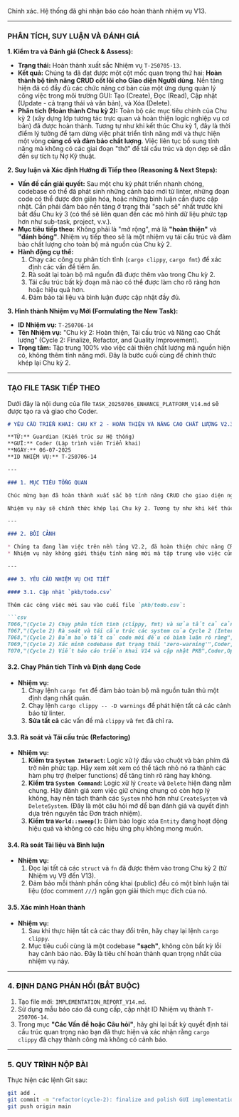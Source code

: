 Chính xác. Hệ thống đã ghi nhận báo cáo hoàn thành nhiệm vụ V13.

-----

### **PHÂN TÍCH, SUY LUẬN VÀ ĐÁNH GIÁ**

**1. Kiểm tra và Đánh giá (Check & Assess):**

  * **Trạng thái:** Hoàn thành xuất sắc Nhiệm vụ `T-250705-13`.
  * **Kết quả:** Chúng ta đã đạt được một cột mốc quan trọng thứ hai: **Hoàn thành bộ tính năng CRUD cốt lõi cho Giao diện Người dùng**. Nền tảng hiện đã có đầy đủ các chức năng cơ bản của một ứng dụng quản lý công việc trong môi trường GUI: Tạo (Create), Đọc (Read), Cập nhật (Update - cả trạng thái và văn bản), và Xóa (Delete).
  * **Phân tích (Hoàn thành Chu kỳ 2):** Toàn bộ các mục tiêu chính của Chu kỳ 2 (xây dựng lớp tương tác trực quan và hoàn thiện logic nghiệp vụ cơ bản) đã được hoàn thành. Tương tự như khi kết thúc Chu kỳ 1, đây là thời điểm lý tưởng để tạm dừng việc phát triển tính năng mới và thực hiện một vòng **củng cố và đảm bảo chất lượng**. Việc liên tục bổ sung tính năng mà không có các giai đoạn "thở" để tái cấu trúc và dọn dẹp sẽ dẫn đến sự tích tụ Nợ Kỹ thuật.

**2. Suy luận và Xác định Hướng đi Tiếp theo (Reasoning & Next Steps):**

  * **Vấn đề cần giải quyết:** Sau một chu kỳ phát triển nhanh chóng, codebase có thể đã phát sinh những cảnh báo mới từ linter, những đoạn code có thể được đơn giản hóa, hoặc những bình luận cần được cập nhật. Cần phải đảm bảo nền tảng ở trạng thái "sạch sẽ" nhất trước khi bắt đầu Chu kỳ 3 (có thể sẽ liên quan đến các mô hình dữ liệu phức tạp hơn như sub-task, project, v.v.).
  * **Mục tiêu tiếp theo:** Không phải là "mở rộng", mà là **"hoàn thiện"** và **"đánh bóng"**. Nhiệm vụ tiếp theo sẽ là một nhiệm vụ tái cấu trúc và đảm bảo chất lượng cho toàn bộ mã nguồn của Chu kỳ 2.
  * **Hành động cụ thể:**
    1.  Chạy các công cụ phân tích tĩnh (`cargo clippy`, `cargo fmt`) để xác định các vấn đề tiềm ẩn.
    2.  Rà soát lại toàn bộ mã nguồn đã được thêm vào trong Chu kỳ 2.
    3.  Tái cấu trúc bất kỳ đoạn mã nào có thể được làm cho rõ ràng hơn hoặc hiệu quả hơn.
    4.  Đảm bảo tài liệu và bình luận được cập nhật đầy đủ.

**3. Hình thành Nhiệm vụ Mới (Formulating the New Task):**

  * **ID Nhiệm vụ:** `T-250706-14`
  * **Tên Nhiệm vụ:** "Chu kỳ 2: Hoàn thiện, Tái cấu trúc và Nâng cao Chất lượng" (Cycle 2: Finalize, Refactor, and Quality Improvement).
  * **Trọng tâm:** Tập trung 100% vào việc cải thiện chất lượng mã nguồn hiện có, không thêm tính năng mới. Đây là bước cuối cùng để chính thức khép lại Chu kỳ 2.

-----

### **TẠO FILE TASK TIẾP THEO**

Dưới đây là nội dung của file `TASK_20250706_ENHANCE_PLATFORM_V14.md` sẽ được tạo ra và giao cho Coder.

````markdown
# YÊU CẦU TRIỂN KHAI: CHU KỲ 2 - HOÀN THIỆN VÀ NÂNG CAO CHẤT LƯỢNG V2.3

**TỪ:** Guardian (Kiến trúc sư Hệ thống)
**GỬI:** Coder (Lập trình viên Triển khai)
**NGÀY:** 06-07-2025
**ID NHIỆM VỤ:** T-250706-14

---

### 1. MỤC TIÊU TỔNG QUAN

Chúc mừng bạn đã hoàn thành xuất sắc bộ tính năng CRUD cho giao diện người dùng! Chu kỳ phát triển thứ hai của chúng ta đã thành công rực rỡ về mặt chức năng.

Nhiệm vụ này sẽ chính thức khép lại Chu kỳ 2. Tương tự như khi kết thúc Chu kỳ 1, chúng ta sẽ tạm dừng việc phát triển tính năng mới để tập trung hoàn toàn vào việc **đảm bảo chất lượng, tái cấu trúc và dọn dẹp mã nguồn**. Mục tiêu là đưa nền tảng về trạng thái nguyên sơ, không còn cảnh báo, và được tài liệu hóa tốt, sẵn sàng cho những thử thách lớn hơn trong Chu kỳ 3.

---

### 2. BỐI CẢNH

* Chúng ta đang làm việc trên nền tảng V2.2, đã hoàn thiện chức năng CRUD cho GUI.
* Nhiệm vụ này không giới thiệu tính năng mới mà tập trung vào việc củng cố những gì đã xây dựng.

---

### 3. YÊU CẦU NHIỆM VỤ CHI TIẾT

#### 3.1. Cập nhật `pkb/todo.csv`

Thêm các công việc mới sau vào cuối file `pkb/todo.csv`:

```csv
T066,"(Cycle 2) Chạy phân tích tĩnh (clippy, fmt) và sửa tất cả cảnh báo",Coder,Open,High
T067,"(Cycle 2) Rà soát và tái cấu trúc các system của Cycle 2 (Interact, Command, Layout)",Coder,Open,Medium
T068,"(Cycle 2) Đảm bảo tất cả code mới đều có bình luận rõ ràng",Coder,Open,Medium
T069,"(Cycle 2) Xác minh codebase đạt trạng thái 'zero-warning'",Coder,Open,High
T070,"(Cycle 2) Viết báo cáo triển khai V14 và cập nhật PKB",Coder,Open,High
````

#### 3.2. Chạy Phân tích Tĩnh và Định dạng Code

  * **Nhiệm vụ:**
    1.  Chạy lệnh `cargo fmt` để đảm bảo toàn bộ mã nguồn tuân thủ một định dạng nhất quán.
    2.  Chạy lệnh `cargo clippy -- -D warnings` để phát hiện tất cả các cảnh báo từ linter.
    3.  **Sửa tất cả** các vấn đề mà `clippy` và `fmt` đã chỉ ra.

#### 3.3. Rà soát và Tái cấu trúc (Refactoring)

  * **Nhiệm vụ:**
    1.  **Kiểm tra `System Interact`:** Logic xử lý đầu vào chuột và bàn phím đã trở nên phức tạp. Hãy xem xét xem có thể tách nhỏ nó ra thành các hàm phụ trợ (helper functions) để tăng tính rõ ràng hay không.
    2.  **Kiểm tra `System Command`:** Logic xử lý `Create` và `Delete` hiện đang nằm chung. Hãy đánh giá xem việc giữ chúng chung có còn hợp lý không, hay nên tách thành các `System` nhỏ hơn như `CreateSystem` và `DeleteSystem`. (Đây là một câu hỏi mở để bạn đánh giá và quyết định dựa trên nguyên tắc Đơn trách nhiệm).
    3.  **Kiểm tra `World::sweep()`:** Đảm bảo logic xóa `Entity` đang hoạt động hiệu quả và không có các hiệu ứng phụ không mong muốn.

#### 3.4. Rà soát Tài liệu và Bình luận

  * **Nhiệm vụ:**
    1.  Đọc lại tất cả các `struct` và `fn` đã được thêm vào trong Chu kỳ 2 (từ Nhiệm vụ V9 đến V13).
    2.  Đảm bảo mỗi thành phần công khai (public) đều có một bình luận tài liệu (doc comment `///`) ngắn gọn giải thích mục đích của nó.

#### 3.5. Xác minh Hoàn thành

  * **Nhiệm vụ:**
    1.  Sau khi thực hiện tất cả các thay đổi trên, hãy chạy lại lệnh `cargo clippy`.
    2.  Mục tiêu cuối cùng là một codebase **"sạch"**, không còn bất kỳ lỗi hay cảnh báo nào. Đây là tiêu chí hoàn thành quan trọng nhất của nhiệm vụ này.

-----

### 4\. ĐỊNH DẠNG PHẢN HỒI (BẮT BUỘC)

1.  Tạo file mới: `IMPLEMENTATION_REPORT_V14.md`.
2.  Sử dụng mẫu báo cáo đã cung cấp, cập nhật ID Nhiệm vụ thành `T-250706-14`.
3.  Trong mục **"Các Vấn đề hoặc Câu hỏi"**, hãy ghi lại bất kỳ quyết định tái cấu trúc quan trọng nào bạn đã thực hiện và xác nhận rằng `cargo clippy` đã chạy thành công mà không có cảnh báo.

-----

### 5\. QUY TRÌNH NỘP BÀI

Thực hiện các lệnh Git sau:

```bash
git add .
git commit -m "refactor(cycle-2): finalize and polish GUI implementation" -m "Fulfills task T-250706-14. Concludes Cycle 2 by addressing all clippy warnings, refactoring input and command systems for clarity, and improving documentation. The codebase is now in a pristine state."
git push origin main
```

```
```